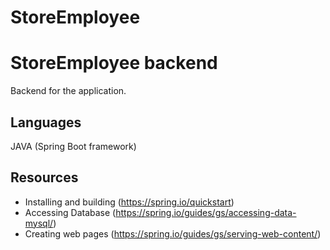 # StoreEmployee

# StoreEmployee backend 
Backend for the application.

## Languages
JAVA (Spring Boot framework)

## Resources

- Installing and building (https://spring.io/quickstart)
- Accessing Database (https://spring.io/guides/gs/accessing-data-mysql/)
- Creating web pages (https://spring.io/guides/gs/serving-web-content/)